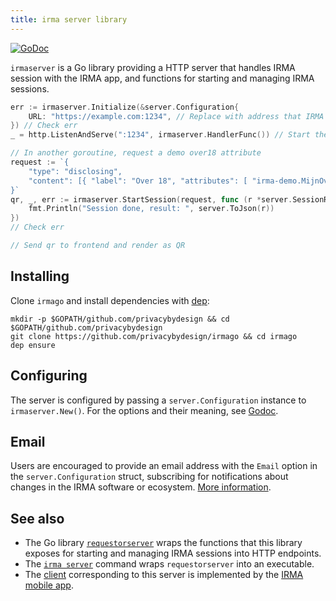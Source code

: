 ```yaml
---
title: irma server library
---
```


<a href="https://godoc.org/github.com/privacybydesign/irmago/server/irmaserver" class="godoc"><img src="https://godoc.org/github.com/privacybydesign/irmago/server/irmaserver?status.svg" alt="GoDoc"></a>

`irmaserver` is a Go library providing a HTTP server that handles IRMA session with the IRMA app, and functions for starting and managing IRMA sessions.

```go
err := irmaserver.Initialize(&server.Configuration{
    URL: "https://example.com:1234", // Replace with address that IRMA apps can reach
}) // Check err
_ = http.ListenAndServe(":1234", irmaserver.HandlerFunc()) // Start the server

// In another goroutine, request a demo over18 attribute
request := `{
    "type": "disclosing",
    "content": [{ "label": "Over 18", "attributes": [ "irma-demo.MijnOverheid.ageLower.over18" ]}]
}`
qr, _, err := irmaserver.StartSession(request, func (r *server.SessionResult) {
    fmt.Println("Session done, result: ", server.ToJson(r))
})
// Check err

// Send qr to frontend and render as QR
```

## Installing

Clone `irmago` and install dependencies with [dep](https://github.com/golang/dep):
```shell
mkdir -p $GOPATH/github.com/privacybydesign && cd $GOPATH/github.com/privacybydesign
git clone https://github.com/privacybydesign/irmago && cd irmago
dep ensure
```

## Configuring
The server is configured by passing a `server.Configuration` instance to `irmaserver.New()`. For the options and their meaning, see [Godoc](https://godoc.org/github.com/privacybydesign/irmago/server/#Configuration).

## Email

Users are encouraged to provide an email address with the `Email` option in the `server.Configuration` struct, subscribing for notifications about changes in the IRMA software or ecosystem. [More information](../#specifying-an-email-address).

## See also

* The Go library [`requestorserver`](https://godoc.org/github.com/privacybydesign/irmago/server/requestorserver) wraps the functions that this library exposes for starting and managing IRMA sessions into HTTP endpoints.
* The [`irma server`](irma-server) command wraps `requestorserver` into an executable.
* The [client](https://godoc.org/github.com/privacybydesign/irmago/irmaclient) corresponding to this server is implemented by the [IRMA mobile app](https://github.com/privacybydesign/irma_mobile).
